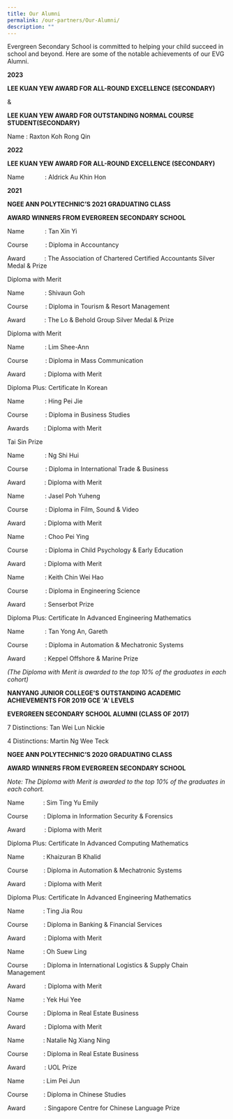 ```yaml
---
title: Our Alumni
permalink: /our-partners/Our-Alumni/
description: ""
---
```

Evergreen Secondary School is committed to helping your child succeed in school and beyond. Here are some of the notable achievements of our EVG Alumni.

**2023**

**LEE KUAN YEW AWARD FOR ALL-ROUND EXCELLENCE (SECONDARY)**

&

**LEE KUAN YEW AWARD FOR OUTSTANDING NORMAL COURSE STUDENT(SECONDARY)**

Name : Raxton Koh Rong Qin

**2022**

**LEE KUAN YEW AWARD FOR ALL-ROUND EXCELLENCE (SECONDARY)**

Name            : Aldrick Au Khin Hon

**2021**

**NGEE ANN POLYTECHNIC’S 2021 GRADUATING CLASS**

**AWARD WINNERS FROM EVERGREEN SECONDARY SCHOOL**

Name            : Tan Xin Yi

Course          : Diploma in Accountancy

Award           : The Association of Chartered Certified Accountants Silver Medal & Prize

Diploma with Merit

Name            : Shivaun Goh

Course          : Diploma in Tourism & Resort Management

Award           : The Lo & Behold Group Silver Medal & Prize

Diploma with Merit

Name            : Lim Shee-Ann

Course          : Diploma in Mass Communication

Award           : Diploma with Merit

Diploma Plus: Certificate In Korean

Name            : Hing Pei Jie

Course          : Diploma in Business Studies

Awards         : Diploma with Merit

Tai Sin Prize

Name            : Ng Shi Hui

Course          : Diploma in International Trade & Business

Award           : Diploma with Merit

Name            : Jasel Poh Yuheng

Course          : Diploma in Film, Sound & Video

Award           : Diploma with Merit

Name            : Choo Pei Ying

Course          : Diploma in Child Psychology & Early Education

Award           : Diploma with Merit

Name            : Keith Chin Wei Hao

Course          : Diploma in Engineering Science

Award           : Senserbot Prize

Diploma Plus: Certificate In Advanced Engineering Mathematics

Name            : Tan Yong An, Gareth

Course          : Diploma in Automation & Mechatronic Systems

Award           : Keppel Offshore & Marine Prize

_(The Diploma with Merit is awarded to the top 10% of the graduates in each cohort)_

**NANYANG JUNIOR COLLEGE'S** **OUTSTANDING ACADEMIC ACHIEVEMENTS FOR 2019 GCE 'A' LEVELS**

**EVERGREEN SECONDARY SCHOOL ALUMNI (CLASS OF 2017)**

7 Distinctions: Tan Wei Lun Nickie

4 Distinctions: Martin Ng Wee Teck

**NGEE ANN POLYTECHNIC’S 2020 GRADUATING CLASS**

**AWARD WINNERS FROM EVERGREEN SECONDARY SCHOOL**

_Note: The Diploma with Merit is awarded to the top 10% of the graduates in each cohort._

Name           : Sim Ting Yu Emily

Course         : Diploma in Information Security & Forensics

Award           : Diploma with Merit

Diploma Plus: Certificate In Advanced Computing Mathematics

Name           : Khaizuran B Khalid

Course         : Diploma in Automation & Mechatronic Systems

Award           : Diploma with Merit

Diploma Plus: Certificate In Advanced Engineering Mathematics

Name           : Ting Jia Rou

Course         : Diploma in Banking & Financial Services

Award           : Diploma with Merit

Name           : Oh Suew Ling

Course         : Diploma in International Logistics & Supply Chain Management

Award           : Diploma with Merit

Name           : Yek Hui Yee

Course         : Diploma in Real Estate Business

Award           : Diploma with Merit

Name           : Natalie Ng Xiang Ning

Course         : Diploma in Real Estate Business

Award           : UOL Prize

Name           : Lim Pei Jun

Course         : Diploma in Chinese Studies

Award           : Singapore Centre for Chinese Language Prize